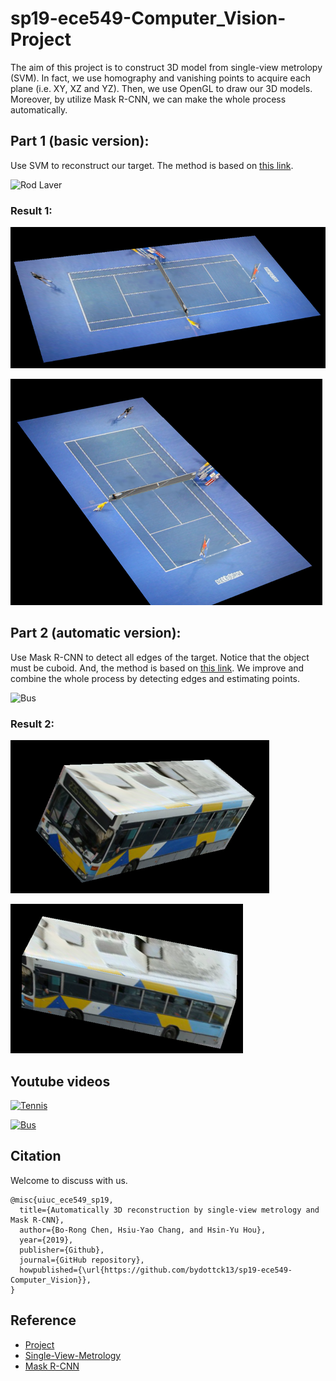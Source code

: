 # sp19-ece549-Computer_Vision-Project
The aim of this project is to construct 3D model from single-view metrolopy (SVM). In fact, we use homography and vanishing points to acquire each plane (i.e. XY, XZ and YZ). Then, we use OpenGL to draw our 3D models. Moreover, by utilize Mask R-CNN, we can make the whole process automatically.

## Part 1 (basic version):
Use SVM to reconstruct our target. The method is based on [this link](https://github.com/kalyanghosh/3D-Reconstruction-using-Single-View-Metrology).

![Rod Laver](https://i0.wp.com/www.tennisworld.net.au/wp-content/uploads/2013/10/Australian-Open-2012-Rod-Laver2.jpg)

### Result 1:
![Rod Laver 1](images/result-tennis.png)

![Rod Laver 2](images/result-tennis2.png)

## Part 2 (automatic version):
Use Mask R-CNN to detect all edges of the target. Notice that the object must be cuboid. And, the method is based on [this link](https://github.com/matterport/Mask_RCNN). We improve and combine the whole process by detecting edges and estimating points.

![Bus](http://bus-and-coach-photos.com.s3.amazonaws.com/1604.jpg)

### Result 2:
![Bus 1](images/result-bus.png)

![Bus 2](images/result-bus2.png)

## Youtube videos
[![Tennis](https://img.youtube.com/vi/vJj32U-ZawM/0.jpg)](https://www.youtube.com/watch?v=vJj32U-ZawM)

[![Bus](https://img.youtube.com/vi/1YJnzVArV38/0.jpg)](https://www.youtube.com/watch?v=1YJnzVArV38)

## Citation
Welcome to discuss with us.
```
@misc{uiuc_ece549_sp19,
  title={Automatically 3D reconstruction by single-view metrology and Mask R-CNN},
  author={Bo-Rong Chen, Hsiu-Yao Chang, and Hsin-Yu Hou},
  year={2019},
  publisher={Github},
  journal={GitHub repository},
  howpublished={\url{https://github.com/bydottck13/sp19-ece549-Computer_Vision}},
}
```

## Reference
* [Project](http://slazebni.cs.illinois.edu/spring19/project.html)
* [Single-View-Metrology](https://github.com/kalyanghosh/3D-Reconstruction-using-Single-View-Metrology)
* [Mask R-CNN](https://github.com/matterport/Mask_RCNN)

